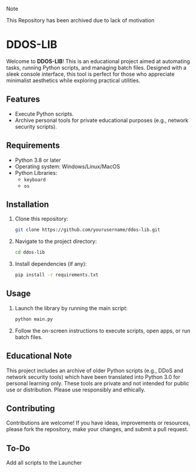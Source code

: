 > [!NOTE]
> This Repository
> has been archived due to
> lack of motivation 




# DDOS-LIB

Welcome to **DDOS-LIB**! This is an educational project aimed at automating tasks, running Python scripts, and managing batch files. Designed with a sleek console interface, this tool is perfect for those who appreciate minimalist aesthetics while exploring practical utilities.

## Features

- Execute Python scripts.
- Archive personal tools for private educational purposes (e.g., network security scripts).

## Requirements

- Python 3.8 or later
- Operating system: Windows/Linux/MacOS
- Python Libraries:
  - `keyboard`
  - `os`

## Installation

1. Clone this repository:
   ```bash
   git clone https://github.com/yourusername/ddos-lib.git
   ```
2. Navigate to the project directory:
   ```bash
   cd ddos-lib
   ```
3. Install dependencies (if any):
   ```bash
   pip install -r requirements.txt
   ```

## Usage

1. Launch the library by running the main script:
   ```bash
   python main.py
   ```
2. Follow the on-screen instructions to execute scripts, open apps, or run batch files.

## Educational Note

This project includes an archive of older Python scripts (e.g., DDoS and network security tools) which have been translated into Python 3.0 for personal learning only. These tools are private and not intended for public use or distribution. Please use responsibly and ethically.

## Contributing

Contributions are welcome! If you have ideas, improvements or resources, please fork the repository, make your changes, and submit a pull request.



## To-Do

Add all scripts to the Launcher
